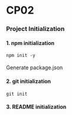 # CP02
 ### Project Initialization
 #### 1.  npm initialization
 `npm init -y`
<br> 
<br> Generate package.json
 #### 2. git initialization
 `git init`
 #### 3. README initialization
